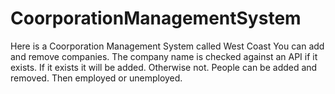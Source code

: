 # CoorporationManagementSystem
Here is a Coorporation Management System called West Coast
You can add and remove companies. The company name is checked against an API if it exists. If it exists it will be added. Otherwise not.
People can be added and removed. Then employed or unemployed.
